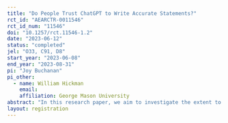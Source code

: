 ```yaml
---
title: "Do People Trust ChatGPT to Write Accurate Statements?"
rct_id: "AEARCTR-0011546"
rct_id_num: "11546"
doi: "10.1257/rct.11546-1.2"
date: "2023-06-12"
status: "completed"
jel: "O33, C91, D8"
start_year: "2023-06-08"
end_year: "2023-08-31"
pi: "Joy Buchanan"
pi_other:
  - name: William Hickman
    email: 
    affiliation: George Mason University
abstract: "In this research paper, we aim to investigate the extent to which humans trust the output of LLMs to be factually accurate. While LLMs have showcased impressive capabilities in understanding and generating text, concerns have been raised regarding the potential for misinformation, biases, or inaccuracies in their responses. To explore this issue, we ask human subjects to rate the accuracy of statements written by humans and ChatGPT. We vary whether each statement was written by a human or by ChatGPT, and we also vary whether we inform participants about who/what wrote the statements. "
layout: registration
---
```


